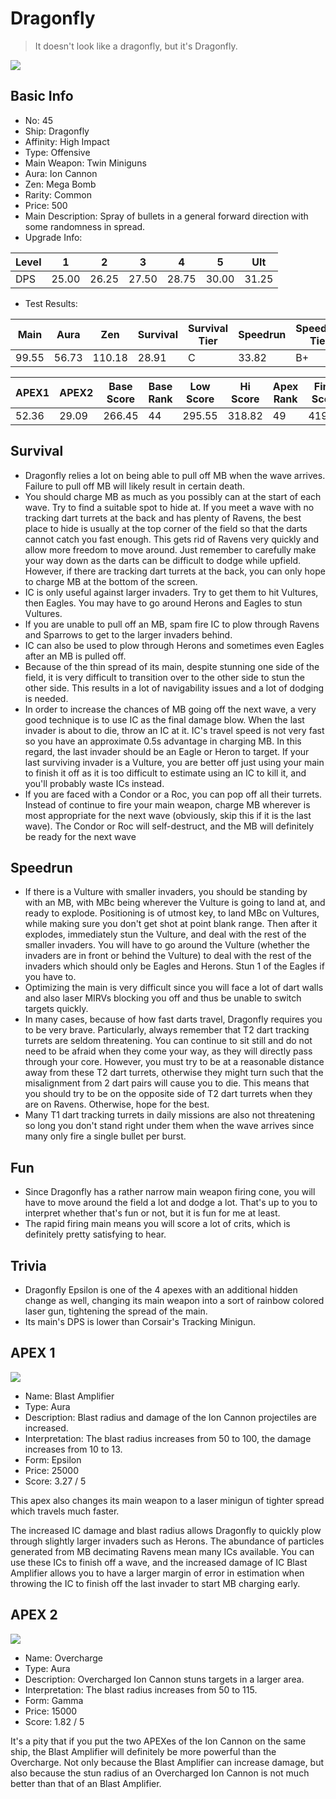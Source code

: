 # Dragonfly

> It doesn't look like a dragonfly, but it's Dragonfly.

<img src="/ships/ship_45.png" style={{zoom:1}}/>

## Basic Info

- No: 45
- Ship: Dragonfly
- Affinity: High Impact
- Type: Offensive
- Main Weapon: Twin Miniguns
- Aura: Ion Cannon
- Zen: Mega Bomb
- Rarity: Common
- Price: 500
- Main Description: Spray of bullets in a general forward direction with some randomness in spread.
- Upgrade Info: 

| Level | 1 | 2 | 3 | 4 | 5 | Ult |
|--|--|--|--|--|--|--|
| DPS | 25.00 | 26.25 | 27.50 | 28.75 | 30.00 | 31.25 |

- Test Results: 

| Main | Aura | Zen | Survival | Survival Tier | Speedrun | Speedrun Tier | Fun | Fun Tier |
|--|--|--|--|--|--|--|--|--|
| 99.55 | 56.73 | 110.18 | 28.91 | C | 33.82 | B+ | 38.18 | A- |

| APEX1 | APEX2 | Base Score | Base Rank | Low Score | Hi Score | Apex Rank | Final Score | FinalRank |
|--|--|--|--|--|--|--|--|--|
| 52.36 | 29.09 | 266.45 | 44 | 295.55 | 318.82 | 49 | 419.73 | 48 |

## Survival

- Dragonfly relies a lot on being able to pull off MB when the wave arrives. Failure to pull off MB will likely result in certain death.
- You should charge MB as much as you possibly can at the start of each wave. Try to find a suitable spot to hide at. If you meet a wave with no tracking dart turrets at the back and has plenty of Ravens, the best place to hide is usually at the top corner of the field so that the darts cannot catch you fast enough. This gets rid of Ravens very quickly and allow more freedom to move around. Just remember to carefully make your way down as the darts can be difficult to dodge while upfield. However, if there are tracking dart turrets at the back, you can only hope to charge MB at the bottom of the screen.
- IC is only useful against larger invaders. Try to get them to hit Vultures, then Eagles. You may have to go around Herons and Eagles to stun Vultures.
- If you are unable to pull off an MB, spam fire IC to plow through Ravens and Sparrows to get to the larger invaders behind.
- IC can also be used to plow through Herons and sometimes even Eagles after an MB is pulled off.
- Because of the thin spread of its main, despite stunning one side of the field, it is very difficult to transition over to the other side to stun the other side. This results in a lot of navigability issues and a lot of dodging is needed.
- In order to increase the chances of MB going off the next wave, a very good technique is to use IC as the final damage blow. When the last invader is about to die, throw an IC at it. IC's travel speed is not very fast so you have an approximate 0.5s advantage in charging MB. In this regard, the last invader should be an Eagle or Heron to target. If your last surviving invader is a Vulture, you are better off just using your main to finish it off as it is too difficult to estimate using an IC to kill it, and you'll probably waste ICs instead.
- If you are faced with a Condor or a Roc, you can pop off all their turrets. Instead of continue to fire your main weapon, charge MB wherever is most appropriate for the next wave (obviously, skip this if it is the last wave). The Condor or Roc will self-destruct, and the MB will definitely be ready for the next wave

## Speedrun

- If there is a Vulture with smaller invaders, you should be standing by with an MB, with MBc being wherever the Vulture is going to land at, and ready to explode. Positioning is of utmost key, to land MBc on Vultures, while making sure you don't get shot at point blank range. Then after it explodes, immediately stun the Vulture, and deal with the rest of the smaller invaders. You will have to go around the Vulture (whether the invaders are in front or behind the Vulture) to deal with the rest of the invaders which should only be Eagles and Herons. Stun 1 of the Eagles if you have to.
- Optimizing the main is very difficult since you will face a lot of dart walls and also laser MIRVs blocking you off and thus be unable to switch targets quickly.
- In many cases, because of how fast darts travel, Dragonfly requires you to be very brave. Particularly, always remember that T2 dart tracking turrets are seldom threatening. You can continue to sit still and do not need to be afraid when they come your way, as they will directly pass through your core. However, you must try to be at a reasonable distance away from these T2 dart turrets, otherwise they might turn such that the misalignment from 2 dart pairs will cause you to die. This means that you should try to be on the opposite side of T2 dart turrets when they are on Ravens. Otherwise, hope for the best.
- Many T1 dart tracking turrets in daily missions are also not threatening so long you don't stand right under them when the wave arrives since many only fire a single bullet per burst.

## Fun

- Since Dragonfly has a rather narrow main weapon firing cone, you will have to move around the field a lot and dodge a lot. That's up to you to interpret whether that's fun or not, but it is fun for me at least.
- The rapid firing main means you will score a lot of crits, which is definitely pretty satisfying to hear.

## Trivia

- Dragonfly Epsilon is one of the 4 apexes with an additional hidden change as well, changing its main weapon into a sort of rainbow colored laser gun, tightening the spread of the main.
- Its main's DPS is lower than Corsair's Tracking Minigun.

## APEX 1

<img src="/ships/ship_45_apex_1.png" style={{zoom:1}}/>

- Name: Blast Amplifier
- Type: Aura
- Description: Blast radius and damage of the Ion Cannon projectiles are increased.
- Interpretation: The blast radius increases from 50 to 100, the damage increases from 10 to 13.
- Form: Epsilon
- Price: 25000
- Score: 3.27 / 5

This apex also changes its main weapon to a laser minigun of tighter spread which travels much faster.

The increased IC damage and blast radius allows Dragonfly to quickly plow through slightly larger invaders such as Herons. The abundance of particles generated from MB decimating Ravens mean many ICs available. You can use these ICs to finish off a wave, and the increased damage of IC Blast Amplifier allows you to have a larger margin of error in estimation when throwing the IC to finish off the last invader to start MB charging early.

## APEX 2

<img src="/ships/ship_45_apex_2.png" style={{zoom:1}}/>

- Name: Overcharge
- Type: Aura
- Description: Overcharged Ion Cannon stuns targets in a larger area.
- Interpretation: The blast radius increases from 50 to 115.
- Form: Gamma
- Price: 15000
- Score: 1.82 / 5

It's a pity that if you put the two APEXes of the Ion Cannon on the same ship, the Blast Amplifier will definitely be more powerful than the Overcharge. Not only because the Blast Amplifier can increase damage, but also because the stun radius of an Overcharged Ion Cannon is not much better than that of an Blast Amplifier.
